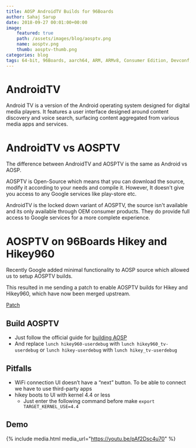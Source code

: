 ```yaml
---
title: AOSP AndroidTV Builds for 96Boards
author: Sahaj Sarup
date: 2018-09-27 00:01:00+00:00
image:
    featured: true
    path: /assets/images/blog/aosptv.png
    name: aosptv.png
    thumb: aosptv-thumb.png
categories: blog
tags: 64-bit, 96Boards, aarch64, ARM, ARMv8, Consumer Edition, Devconf, Enterprise Edition, IoT, product, single board computer, linaro, linux, open source, openhours, software, embedded, mezzanine, community, Ardiono, IDE, ISP, ISCP
---
```


# AndroidTV

Android TV is a version of the Android operating system designed for digital media players. It features a user interface designed around content discovery and voice search, surfacing content aggregated from various media apps and services.

# AndroidTV vs AOSPTV

The difference between AndroidTV and AOSPTV is the same as Android vs AOSP.

AOSPTV is Open-Source which means that you can download the source, modify it according to your needs and compile it.
However, It doesn't give you access to any Google services like play-store etc.

AndroidTV is the locked down variant of AOSPTV, the source isn't available and its only available through OEM consumer products. They do provide full access to Google services for a more complete experience.

# AOSPTV on 96Boards Hikey and Hikey960

Recently Google added minimal functionality to AOSP source which allowed us to setup AOSPTV builds.

This resulted in me sending a patch to enable AOSPTV builds for Hikey and Hikey960, which have now been merged upstream.

[Patch](https://android-review.googlesource.com/c/device/linaro/hikey/+/755308)

## Build AOSPTV

- Just follow the official guide for [building AOSP](https://source.android.com/setup/build/devices)
- And replace ```lunch hikey960-userdebug``` with ```lunch hikey960_tv-userdebug``` or ```lunch hikey-userdebug``` with ```lunch hikey_tv-userdebug```

## Pitfalls

- WiFi connection UI doesn’t have a “next” button. To be able to connect we have to use third-party apps
- hikey boots to UI with kernel 4.4 or less
  - Just enter the following command before make ```export TARGET_KERNEL_USE=4.4```

## Demo

{% include media.html media_url="https://youtu.be/pAf2Dsc4u70" %}
